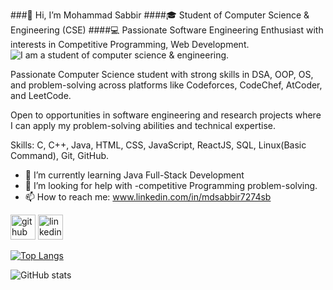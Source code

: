 ###👋 Hi, I’m Mohammad Sabbir
####🎓 Student of Computer Science & Engineering (CSE)
####💻 Passionate Software Engineering Enthusiast with interests in Competitive Programming, Web Development.
![I am a student of computer science & engineering.](https://media.licdn.com/dms/image/v2/D5616AQEHmwzguPd4Fw/profile-displaybackgroundimage-shrink_350_1400/B56ZkpQqPeJ8AY-/0/1757333864292?e=1759968000&v=beta&t=f_e7vegDdxrIf3zppqdYLQ4HWZz24gVRkHMxw8ImRmc)

Passionate Computer Science student with strong skills in  DSA, OOP, OS, and problem-solving across platforms like Codeforces, CodeChef, AtCoder, and LeetCode.

Open to opportunities in software engineering and research projects where I can apply my problem-solving abilities and technical expertise.

Skills:  C, C++, Java, HTML, CSS, JavaScript,  ReactJS, SQL,  Linux(Basic Command), Git, GitHub.

- 🌱 I’m currently learning Java Full-Stack Development 
- 🤔 I’m looking for help with -competitive Programming problem-solving. 
- 📫 How to reach me: www.linkedin.com/in/mdsabbir7274sb 


[<img src='https://cdn.jsdelivr.net/npm/simple-icons@3.0.1/icons/github.svg' alt='github' height='40'>](https://github.com/mdsabbir7247)  [<img src='https://cdn.jsdelivr.net/npm/simple-icons@3.0.1/icons/linkedin.svg' alt='linkedin' height='40'>](https://www.linkedin.com/in/www.linkedin.com/in/mdsabbir7274sb/)  

[![Top Langs](https://github-readme-stats.vercel.app/api/top-langs/?username=mdsabbir7247)](https://github.com/anuraghazra/github-readme-stats)

![GitHub stats](https://github-readme-stats.vercel.app/api?username=mdsabbir7247&show_icons=true)  

